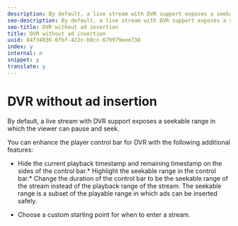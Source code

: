 ```yaml
---
description: By default, a live stream with DVR support exposes a seekable range in which the viewer can pause and seek.
seo-description: By default, a live stream with DVR support exposes a seekable range in which the viewer can pause and seek.
seo-title: DVR without ad insertion
title: DVR without ad insertion
uuid: 84f34936-6fbf-422c-b0cc-679979eee738
index: y
internal: n
snippet: y
translate: y
---
```


# DVR without ad insertion

By default, a live stream with DVR support exposes a seekable range in which the viewer can pause and seek.

You can enhance the player control bar for DVR with the following additional features: 
* Hide the current playback timestamp and remaining timestamp on the sides of the control bar.* Highlight the seekable range in the control bar.* Change the duration of the control bar to be the seekable range of the stream instead of the playback range of the stream. The seekable range is a subset of the playable range in which ads can be inserted safely. 

* Choose a custom starting point for when to enter a stream.




